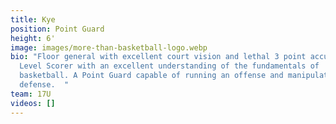 ```yaml
---
title: Kye
position: Point Guard
height: 6'
image: images/more-than-basketball-logo.webp
bio: "Floor general with excellent court vision and lethal 3 point accuracy. 3
  Level Scorer with an excellent understanding of the fundamentals of
  basketball. A Point Guard capable of running an offense and manipulating any
  defense.  "
team: 17U
videos: []
---
```

